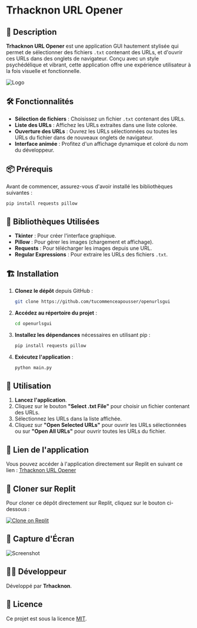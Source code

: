 # Trhacknon URL Opener

## 🚀 Description

**Trhacknon URL Opener** est une application GUI hautement stylisée qui permet de sélectionner des fichiers `.txt` contenant des URLs, et d'ouvrir ces URLs dans des onglets de navigateur. Conçu avec un style psychédélique et vibrant, cette application offre une expérience utilisateur à la fois visuelle et fonctionnelle.

![Logo](https://h.top4top.io/p_3129m3dbb0.png) 

## 🛠 Fonctionnalités

- **Sélection de fichiers** : Choisissez un fichier `.txt` contenant des URLs.
- **Liste des URLs** : Affichez les URLs extraites dans une liste colorée.
- **Ouverture des URLs** : Ouvrez les URLs sélectionnées ou toutes les URLs du fichier dans de nouveaux onglets de navigateur.
- **Interface animée** : Profitez d'un affichage dynamique et coloré du nom du développeur.

## 📦 Prérequis

Avant de commencer, assurez-vous d'avoir installé les bibliothèques suivantes :

```bash
pip install requests pillow
```

## 📜 Bibliothèques Utilisées

- **Tkinter** : Pour créer l'interface graphique.
- **Pillow** : Pour gérer les images (chargement et affichage).
- **Requests** : Pour télécharger les images depuis une URL.
- **Regular Expressions** : Pour extraire les URLs des fichiers `.txt`.

## 🏗 Installation

1. **Clonez le dépôt** depuis GitHub :

    ```bash
    git clone https://github.com/tucommenceapousser/openurlsgui
    ```

2. **Accédez au répertoire du projet** :

    ```bash
    cd openurlsgui
    ```

3. **Installez les dépendances** nécessaires en utilisant pip :

    ```bash
    pip install requests pillow
    ```

4. **Exécutez l'application** :

    ```bash
    python main.py
    ```

## 📄 Utilisation

1. **Lancez l'application**.
2. Cliquez sur le bouton **"Select .txt File"** pour choisir un fichier contenant des URLs.
3. Sélectionnez les URLs dans la liste affichée.
4. Cliquez sur **"Open Selected URLs"** pour ouvrir les URLs sélectionnées ou sur **"Open All URLs"** pour ouvrir toutes les URLs du fichier.

## 🔗 Lien de l'application

Vous pouvez accéder à l'application directement sur Replit en suivant ce lien : [Trhacknon URL Opener](https://replit.com/@trkn/openurlsgui)

## 🔄 Cloner sur Replit

Pour cloner ce dépôt directement sur Replit, cliquez sur le bouton ci-dessous :

[![Clone on Replit](https://replit.com/badge/github.com/tucommenceapousser/openurlsgui)](https://replit.com/@trkn/openurlsgui)

## 📸 Capture d'Écran

![Screenshot](https://l.top4top.io/p_31294utsg0.jpg) 

## 👨‍💻 Développeur

Développé par **Trhacknon**.

## 📜 Licence

Ce projet est sous la licence [MIT](LICENSE).
